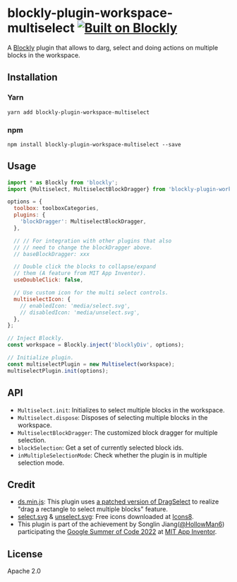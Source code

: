 # blockly-plugin-workspace-multiselect [![Built on Blockly](https://tinyurl.com/built-on-blockly)](https://github.com/google/blockly)

A [Blockly](https://www.npmjs.com/package/blockly) plugin that allows to darg, select and doing actions on multiple blocks in the workspace.

## Installation

### Yarn
```
yarn add blockly-plugin-workspace-multiselect
```

### npm
```
npm install blockly-plugin-workspace-multiselect --save
```

## Usage

```js
import * as Blockly from 'blockly';
import {Multiselect, MultiselectBlockDragger} from 'blockly-plugin-workspace-multiselect';

options = {
  toolbox: toolboxCategories,
  plugins: {
    'blockDragger': MultiselectBlockDragger,
  },

  // // For integration with other plugins that also
  // // need to change the blockDragger above.
  // baseBlockDragger: xxx

  // Double click the blocks to collapse/expand
  // them (A feature from MIT App Inventor).
  useDoubleClick: false,

  // Use custom icon for the multi select controls.
  multiselectIcon: {
    // enabledIcon: 'media/select.svg',
    // disabledIcon: 'media/unselect.svg',
  },
};

// Inject Blockly.
const workspace = Blockly.inject('blocklyDiv', options);

// Initialize plugin.
const multiselectPlugin = new Multiselect(workspace);
multiselectPlugin.init(options);
```

## API

- `Multiselect.init`: Initializes to select multiple blocks in the workspace.
- `Multiselect.dispose`: Disposes of selecting multiple blocks in the workspace.
- `MultiselectBlockDragger`: The customized block dragger for multiple selection.
- `blockSelection`: Get a set of currently selected block ids.
- `inMultipleSelectionMode`: Check whether the plugin is in multiple selection mode.

## Credit
- [ds.min.js](lib/ds.min.js): This plugin uses [a patched version of DragSelect](https://github.com/ThibaultJanBeyer/DragSelect/pull/128) to realize "drag a rectangle to select multiple blocks" feature.
- [select.svg](test/media/select.svg) & [unselect.svg](test/media/unselect.svg): Free icons downloaded at [Icons8](https://icons8.com).
- This plugin is part of the achievement by Songlin Jiang([@HollowMan6](https://github.com/HollowMan6)) participating the [Google Summer of Code 2022](https://summerofcode.withgoogle.com/programs/2022/projects/9wF06HWE) at [MIT App Inventor](https://github.com/mit-cml).

## License
Apache 2.0
